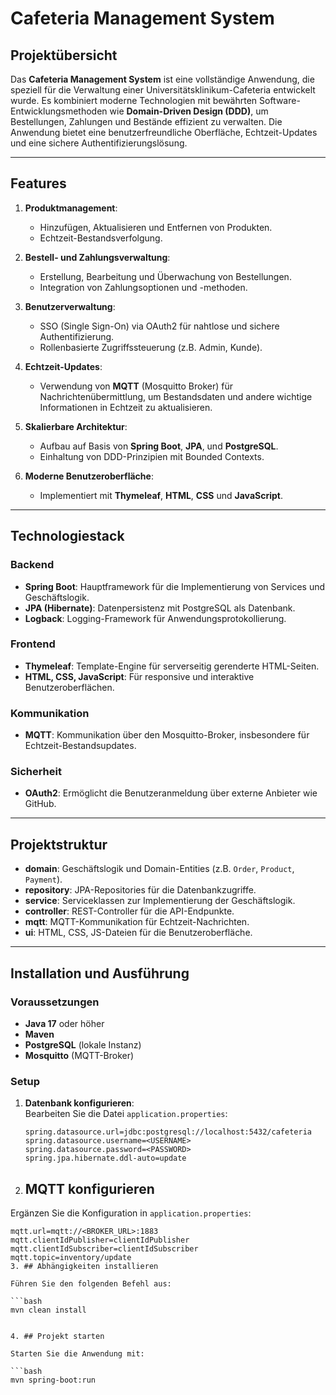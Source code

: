 # Cafeteria Management System

## Projektübersicht

Das **Cafeteria Management System** ist eine vollständige Anwendung, die speziell für die Verwaltung einer Universitätsklinikum-Cafeteria entwickelt wurde. Es kombiniert moderne Technologien mit bewährten Software-Entwicklungsmethoden wie **Domain-Driven Design (DDD)**, um Bestellungen, Zahlungen und Bestände effizient zu verwalten. Die Anwendung bietet eine benutzerfreundliche Oberfläche, Echtzeit-Updates und eine sichere Authentifizierungslösung.

---

## Features

1. **Produktmanagement**:
   - Hinzufügen, Aktualisieren und Entfernen von Produkten.
   - Echtzeit-Bestandsverfolgung.

2. **Bestell- und Zahlungsverwaltung**:
   - Erstellung, Bearbeitung und Überwachung von Bestellungen.
   - Integration von Zahlungsoptionen und -methoden.

3. **Benutzerverwaltung**:
   - SSO (Single Sign-On) via OAuth2 für nahtlose und sichere Authentifizierung.
   - Rollenbasierte Zugriffssteuerung (z.B. Admin, Kunde).

4. **Echtzeit-Updates**:
   - Verwendung von **MQTT** (Mosquitto Broker) für Nachrichtenübermittlung, um Bestandsdaten und andere wichtige Informationen in Echtzeit zu aktualisieren.

5. **Skalierbare Architektur**:
   - Aufbau auf Basis von **Spring Boot**, **JPA**, und **PostgreSQL**.
   - Einhaltung von DDD-Prinzipien mit Bounded Contexts.

6. **Moderne Benutzeroberfläche**:
   - Implementiert mit **Thymeleaf**, **HTML**, **CSS** und **JavaScript**.

---

## Technologiestack

### Backend
- **Spring Boot**: Hauptframework für die Implementierung von Services und Geschäftslogik.
- **JPA (Hibernate)**: Datenpersistenz mit PostgreSQL als Datenbank.
- **Logback**: Logging-Framework für Anwendungsprotokollierung.

### Frontend
- **Thymeleaf**: Template-Engine für serverseitig gerenderte HTML-Seiten.
- **HTML, CSS, JavaScript**: Für responsive und interaktive Benutzeroberflächen.

### Kommunikation
- **MQTT**: Kommunikation über den Mosquitto-Broker, insbesondere für Echtzeit-Bestandsupdates.

### Sicherheit
- **OAuth2**: Ermöglicht die Benutzeranmeldung über externe Anbieter wie GitHub.

---

## Projektstruktur

- **domain**: Geschäftslogik und Domain-Entities (z.B. `Order`, `Product`, `Payment`).
- **repository**: JPA-Repositories für die Datenbankzugriffe.
- **service**: Serviceklassen zur Implementierung der Geschäftslogik.
- **controller**: REST-Controller für die API-Endpunkte.
- **mqtt**: MQTT-Kommunikation für Echtzeit-Nachrichten.
- **ui**: HTML, CSS, JS-Dateien für die Benutzeroberfläche.

---

## Installation und Ausführung

### Voraussetzungen
- **Java 17** oder höher
- **Maven**
- **PostgreSQL** (lokale Instanz)
- **Mosquitto** (MQTT-Broker)

### Setup

1. **Datenbank konfigurieren**:  
   Bearbeiten Sie die Datei `application.properties`:
   ```properties
   spring.datasource.url=jdbc:postgresql://localhost:5432/cafeteria
   spring.datasource.username=<USERNAME>
   spring.datasource.password=<PASSWORD>
   spring.jpa.hibernate.ddl-auto=update
2. ## MQTT konfigurieren

Ergänzen Sie die Konfiguration in `application.properties`:

```properties
mqtt.url=mqtt://<BROKER_URL>:1883
mqtt.clientIdPublisher=clientIdPublisher
mqtt.clientIdSubscriber=clientIdSubscriber
mqtt.topic=inventory/update
3. ## Abhängigkeiten installieren

Führen Sie den folgenden Befehl aus:

```bash
mvn clean install


4. ## Projekt starten

Starten Sie die Anwendung mit:

```bash
mvn spring-boot:run
